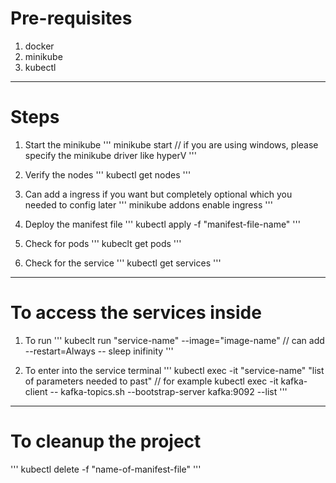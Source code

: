 # Pre-requisites

1. docker
2. minikube
3. kubectl

---

# Steps

1. Start the minikube
'''
minikube start
// if you are using windows, please specify the minikube driver like hyperV
'''

2. Verify the nodes
'''
kubectl get nodes
'''

3. Can add a ingress if you want but completely optional which you needed to config later
'''
minikube addons enable ingress
'''

4. Deploy the manifest file
'''
kubectl apply -f "manifest-file-name"
'''

5. Check for pods
'''
kubeclt get pods
'''

6. Check for the service
'''
kubectl get services
'''

---

# To access the services inside

1. To run
'''
kubeclt run "service-name" --image="image-name"
// can add --restart=Always -- sleep inifinity
'''

2. To enter into the service terminal
'''
kubectl exec -it "service-name" "list of parameters needed to past"
// for example
kubectl exec -it kafka-client -- kafka-topics.sh --bootstrap-server kafka:9092 --list
'''

---

# To cleanup the project
'''
kubectl delete -f "name-of-manifest-file"
'''
